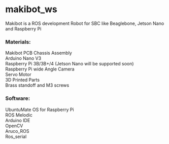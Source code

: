 # makibot_ws
Makibot is a ROS development Robot for SBC like Beaglebone, Jetson Nano and Raspberry Pi

### Materials:
Makibot PCB Chassis Assembly\
Arduino Nano V3\
Raspberry Pi 3B/3B+/4 (Jetson Nano will be supported soon)\
Raspberry Pi wide Angle Camera\
Servo Motor\
3D Printed Parts\
Brass standoff and M3 screws
### Software:
UbuntuMate OS for Raspberry Pi\
ROS Melodic\
Arduino IDE\
OpenCV\
Aruco_ROS\
Ros_serial
